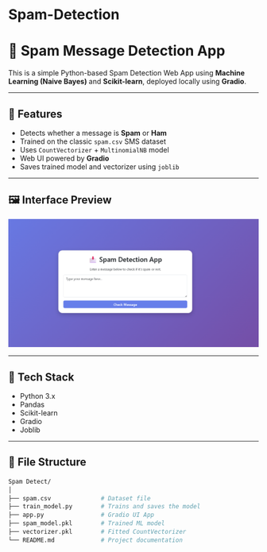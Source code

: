 ﻿# Spam-Detection
# 📧 Spam Message Detection App

This is a simple Python-based Spam Detection Web App using **Machine Learning (Naive Bayes)** and **Scikit-learn**, deployed locally using **Gradio**.

---

## 🚀 Features

- Detects whether a message is **Spam** or **Ham**
- Trained on the classic `spam.csv` SMS dataset
- Uses `CountVectorizer` + `MultinomialNB` model
- Web UI powered by **Gradio**
- Saves trained model and vectorizer using `joblib`

---

## 🖼 Interface Preview
![Interface Demo](assets/InterfaceDemo.png)

---

## 🧠 Tech Stack

- Python 3.x
- Pandas
- Scikit-learn
- Gradio
- Joblib

---

## 📂 File Structure

```bash
Spam Detect/
│
├── spam.csv              # Dataset file
├── train_model.py        # Trains and saves the model
├── app.py                # Gradio UI App
├── spam_model.pkl        # Trained ML model
├── vectorizer.pkl        # Fitted CountVectorizer
└── README.md             # Project documentation
